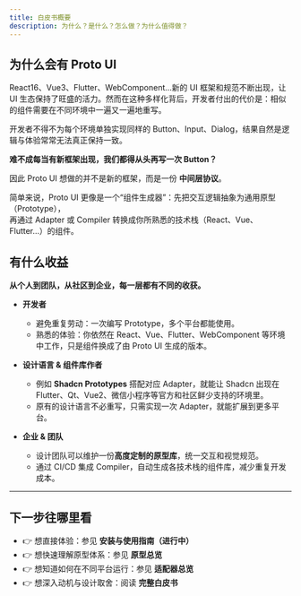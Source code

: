 ```yaml
---
title: 白皮书概要
description: 为什么？是什么？怎么做？为什么值得做？
---
```


## 为什么会有 Proto UI

React16、Vue3、Flutter、WebComponent...新的 UI 框架和规范不断出现，让 UI 生态保持了旺盛的活力。然而在这种多样化背后，开发者付出的代价是：相似的组件需要在不同环境中一遍又一遍地重写。

开发者不得不为每个环境单独实现同样的 Button、Input、Dialog，结果自然是逻辑与体验常常无法真正保持一致。

**难不成每当有新框架出现，我们都得从头再写一次 Button？**

因此 Proto UI 想做的并不是新的框架，而是一份 **中间层协议**。

简单来说，Proto UI 更像是一个“组件生成器”：先把交互逻辑抽象为通用原型（Prototype），  
再通过 Adapter 或 Compiler 转换成你所熟悉的技术栈（React、Vue、Flutter…）的组件。

## 有什么收益

**从个人到团队，从社区到企业，每一层都有不同的收获。**

- **开发者**

  - 避免重复劳动：一次编写 Prototype，多个平台都能使用。
  - 熟悉的体验：你依然在 React、Vue、Flutter、WebComponent 等环境中工作，只是组件换成了由 Proto UI 生成的版本。

- **设计语言 & 组件库作者**

  - 例如 **Shadcn Prototypes** 搭配对应 Adapter，就能让 Shadcn 出现在 Flutter、Qt、Vue2、微信小程序等官方和社区鲜少支持的环境里。
  - 原有的设计语言不必重写，只需实现一次 Adapter，就能扩展到更多平台。

- **企业 & 团队**
  - 设计团队可以维护一份**高度定制的原型库**，统一交互和视觉规范。
  - 通过 CI/CD 集成 Compiler，自动生成各技术栈的组件库，减少重复开发成本。

---

## 下一步往哪里看

- 👉 想直接体验：参见 **安装与使用指南（进行中）**
- 👉 想快速理解原型体系：参见 **原型总览**
- 👉 想知道如何在不同平台运行：参见 **适配器总览**
- 👉 想深入动机与设计取舍：阅读 **完整白皮书**
